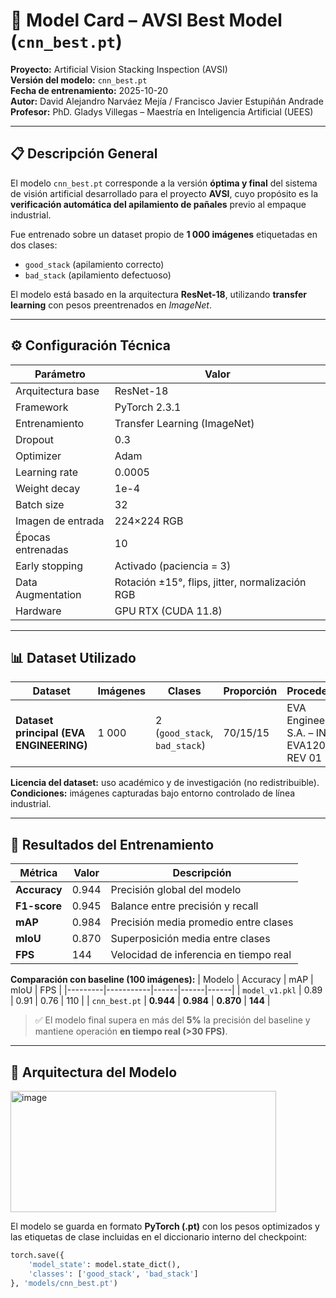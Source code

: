 # 🧠 Model Card – AVSI Best Model (`cnn_best.pt`)

**Proyecto:** Artificial Vision Stacking Inspection (AVSI)  
**Versión del modelo:** `cnn_best.pt`  
**Fecha de entrenamiento:** 2025-10-20  
**Autor:** David Alejandro Narváez Mejía / Francisco Javier Estupiñán Andrade  
**Profesor:** PhD. Gladys Villegas – Maestría en Inteligencia Artificial (UEES)  

---

## 📋 Descripción General

El modelo `cnn_best.pt` corresponde a la versión **óptima y final** del sistema de visión artificial desarrollado para el proyecto **AVSI**, cuyo propósito es la **verificación automática del apilamiento de pañales** previo al empaque industrial.  

Fue entrenado sobre un dataset propio de **1 000 imágenes** etiquetadas en dos clases:  
- `good_stack` (apilamiento correcto)  
- `bad_stack` (apilamiento defectuoso)

El modelo está basado en la arquitectura **ResNet-18**, utilizando **transfer learning** con pesos preentrenados en *ImageNet*.

---

## ⚙️ Configuración Técnica

| Parámetro | Valor |
|------------|-------|
| Arquitectura base | ResNet-18 |
| Framework | PyTorch 2.3.1 |
| Entrenamiento | Transfer Learning (ImageNet) |
| Dropout | 0.3 |
| Optimizer | Adam |
| Learning rate | 0.0005 |
| Weight decay | 1e-4 |
| Batch size | 32 |
| Imagen de entrada | 224×224 RGB |
| Épocas entrenadas | 10 |
| Early stopping | Activado (paciencia = 3) |
| Data Augmentation | Rotación ±15°, flips, jitter, normalización RGB |
| Hardware | GPU RTX (CUDA 11.8) |

---

## 📊 Dataset Utilizado

| Dataset | Imágenes | Clases | Proporción | Procedencia |
|----------|-----------|---------|-------------|--------------|
| **Dataset principal (EVA ENGINEERING)** | 1 000 | 2 (`good_stack`, `bad_stack`) | 70/15/15 | EVA Engineering S.A. – IN34-EVA1200 REV 01 |

**Licencia del dataset:** uso académico y de investigación (no redistribuible).  
**Condiciones:** imágenes capturadas bajo entorno controlado de línea industrial.

---

## 🧪 Resultados del Entrenamiento

| Métrica | Valor | Descripción |
|----------|--------|-------------|
| **Accuracy** | 0.944 | Precisión global del modelo |
| **F1-score** | 0.945 | Balance entre precisión y recall |
| **mAP** | 0.984 | Precisión media promedio entre clases |
| **mIoU** | 0.870 | Superposición media entre clases |
| **FPS** | 144 | Velocidad de inferencia en tiempo real |

**Comparación con baseline (100 imágenes):**
| Modelo | Accuracy | mAP | mIoU | FPS |
|---------|-----------|------|------|------|
| `model_v1.pkl` | 0.89 | 0.91 | 0.76 | 110 |
| `cnn_best.pt` | **0.944** | **0.984** | **0.870** | **144** |

> ✅ El modelo final supera en más del **5%** la precisión del baseline y mantiene operación **en tiempo real (>30 FPS)**.

---

## 🧩 Arquitectura del Modelo

<img width="425" height="194" alt="image" src="https://github.com/user-attachments/assets/b29cd96a-7bbd-4182-896f-7778aa5a8b92" />


El modelo se guarda en formato **PyTorch (.pt)** con los pesos optimizados y las etiquetas de clase incluidas en el diccionario interno del checkpoint:

```python
torch.save({
    'model_state': model.state_dict(),
    'classes': ['good_stack', 'bad_stack']
}, 'models/cnn_best.pt')





